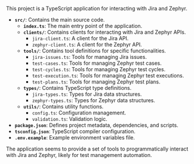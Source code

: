 This project is a TypeScript application for interacting with Jira and Zephyr.

-   **`src/`**: Contains the main source code.
    -   **`index.ts`**: The main entry point of the application.
    -   **`clients/`**: Contains clients for interacting with Jira and Zephyr APIs.
        -   `jira-client.ts`: A client for the Jira API.
        -   `zephyr-client.ts`: A client for the Zephyr API.
    -   **`tools/`**: Contains tool definitions for specific functionalities.
        -   `jira-issues.ts`: Tools for managing Jira issues.
        -   `test-cases.ts`: Tools for managing Zephyr test cases.
        -   `test-cycles.ts`: Tools for managing Zephyr test cycles.
        -   `test-execution.ts`: Tools for managing Zephyr test executions.
        -   `test-plans.ts`: Tools for managing Zephyr test plans.
    -   **`types/`**: Contains TypeScript type definitions.
        -   `jira-types.ts`: Types for Jira data structures.
        -   `zephyr-types.ts`: Types for Zephyr data structures.
    -   **`utils/`**: Contains utility functions.
        -   `config.ts`: Configuration management.
        -   `validation.ts`: Validation logic.
-   **`package.json`**: Defines project metadata, dependencies, and scripts.
-   **`tsconfig.json`**: TypeScript compiler configuration.
-   **`.env.example`**: Example environment variables file.

The application seems to provide a set of tools to programmatically interact with Jira and Zephyr, likely for test management automation.
